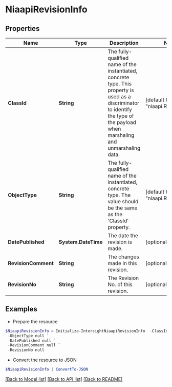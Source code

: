 # NiaapiRevisionInfo
## Properties

Name | Type | Description | Notes
------------ | ------------- | ------------- | -------------
**ClassId** | **String** | The fully-qualified name of the instantiated, concrete type. This property is used as a discriminator to identify the type of the payload when marshaling and unmarshaling data. | [default to "niaapi.RevisionInfo"]
**ObjectType** | **String** | The fully-qualified name of the instantiated, concrete type. The value should be the same as the &#39;ClassId&#39; property. | [default to "niaapi.RevisionInfo"]
**DatePublished** | **System.DateTime** | The date the revision is made. | [optional] 
**RevisionComment** | **String** | The changes made in this revision. | [optional] 
**RevisionNo** | **String** | The Revision No. of this revision. | [optional] 

## Examples

- Prepare the resource
```powershell
$NiaapiRevisionInfo = Initialize-IntersightNiaapiRevisionInfo  -ClassId null `
 -ObjectType null `
 -DatePublished null `
 -RevisionComment null `
 -RevisionNo null
```

- Convert the resource to JSON
```powershell
$NiaapiRevisionInfo | ConvertTo-JSON
```

[[Back to Model list]](../README.md#documentation-for-models) [[Back to API list]](../README.md#documentation-for-api-endpoints) [[Back to README]](../README.md)

